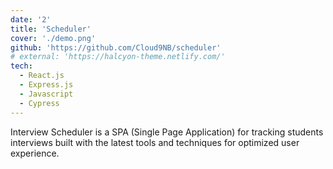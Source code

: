 ```yaml
---
date: '2'
title: 'Scheduler'
cover: './demo.png'
github: 'https://github.com/Cloud9NB/scheduler'
# external: 'https://halcyon-theme.netlify.com/'
tech:
  - React.js
  - Express.js
  - Javascript
  - Cypress
---
```


Interview Scheduler is a SPA (Single Page Application) for tracking students interviews built with the latest tools and techniques for optimized user experience.
